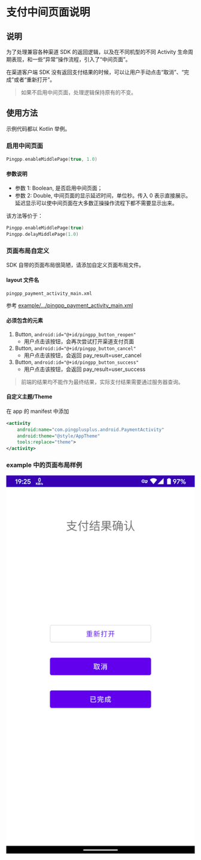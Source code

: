 # 支付中间页面说明

## 说明

为了处理兼容各种渠道 SDK 的返回逻辑，以及在不同机型的不同 Activity 生命周期表现，和一些“异常”操作流程，引入了“中间页面”。

在渠道客户端 SDK 没有返回支付结果的时候，可以让用户手动点击“取消”、“完成”或者“重新打开”。

> 如果不启用中间页面，处理逻辑保持原有的不变。

## 使用方法

示例代码都以 Kotlin 举例。

### 启用中间页面

```kotlin
Pingpp.enableMiddlePage(true, 1.0)
```

#### 参数说明

- 参数 1: Boolean, 是否启用中间页面；
- 参数 2: Double, 中间页面的显示延迟时间，单位秒。传入 0 表示直接展示。延迟显示可以使中间页面在大多数正操操作流程下都不需要显示出来。

该方法等价于：

```kotlin
Pingpp.enableMiddlePage(true)
Pingpp.delayMiddlePage(1.0)
```

### 页面布局自定义

SDK 自带的页面布局很简陋，请添加自定义页面布局文件。

#### layout 文件名

```
pingpp_payment_activity_main.xml
```

参考 [example/.../pingpp_payment_activity_main.xml](/example/res/layout/pingpp_payment_activity_main.xml)

#### 必须包含的元素

1. Button, `android:id="@+id/pingpp_button_reopen"`
    - 用户点击该按钮，会再次尝试打开渠道支付页面
2. Button, `android:id="@+id/pingpp_button_cancel"`
    - 用户点击该按钮，会返回 pay_result=user_cancel
3. Button, `android:id="@+id/pingpp_button_success"`
    - 用户点击该按钮，会返回 pay_result=user_success

> 前端的结果均不能作为最终结果，实际支付结果需要通过服务器查询。

#### 自定义主题/Theme

在 app 的 manifest 中添加

```xml
<activity
    android:name="com.pingplusplus.android.PaymentActivity"
    android:theme="@style/AppTheme"
    tools:replace="theme">
</activity>
```

### example 中的页面布局样例

![Middle Page Example](/docs/image/example-middle-page.png)
